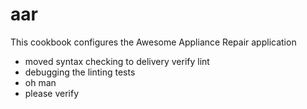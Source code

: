 # aar

This cookbook configures the Awesome Appliance Repair application
- moved syntax checking to delivery verify lint
- debugging the linting tests
- oh man
- please verify
